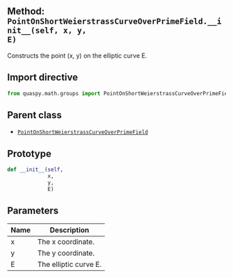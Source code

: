 ## Method: <code>PointOnShortWeierstrassCurveOverPrimeField.\_\_init\_\_(self, x, y, E)</code>
Constructs the point (x, y) on the elliptic curve E.

## Import directive
```python
from quaspy.math.groups import PointOnShortWeierstrassCurveOverPrimeField
```

## Parent class
- [<code>PointOnShortWeierstrassCurveOverPrimeField</code>](../PointOnShortWeierstrassCurveOverPrimeField.md)

## Prototype
```python
def __init__(self,
             x,
             y,
             E)
```

## Parameters
| <b>Name</b> | <b>Description</b> |
| ----------- | ------------------ |
| x | The x coordinate. |
| y | The y coordinate. |
| E | The elliptic curve E. |

